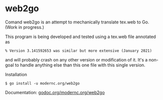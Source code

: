 # web2go

Comand web2go is an attempt to mechanically translate tex.web to Go. (Work in progress.)

This program is being developed and tested using a tex.web file annotated as

    % Version 3.141592653 was similar but more extensive (January 2021)

and will probably crash on any other version or modification of it.  It's a
non-goal to handle anything else than this one file with this single
version.

Installation

    $ go install -u modernc.org/web2go

Documentation: [godoc.org/modernc.org/web2go](http://godoc.org/modernc.org/web2go)
